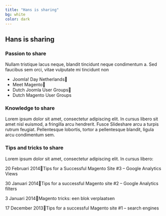 ```yaml
---
title: "Hans is sharing"
bg: white
color: dark
---
```


## Hans is sharing

### Passion to share

Nullam tristique lacus neque, blandit tincidunt neque condimentum a. Sed faucibus sem orci, vitae vulputate mi tincidunt non

* Joomla! Day Netherlands
* Meet Magento
* Dutch Joomla User Groups
* Dutch Magento User Groups

### Knowledge to share

Lorem ipsum dolor sit amet, consectetur adipiscing elit. In cursus libero sit amet nisl euismod, a fringilla arcu hendrerit. Fusce Slideshare arcu a turpis rutrum feugiat. 
Pellentesque lobortis, tortor a pellentesque blandit, ligula arcu condimentum sem.

### Tips and tricks to share

Lorem ipsum dolor sit amet, consectetur adipiscing elit. In cursus libero:

20 Februari 2014Tips for a Successful Magento Site #3 – Google Analytics Views

30 Januari 2014Tips for a successful Magento site #2 – Google Analytics filters

3 Januari 2014Magento tricks: een blok verplaatsen

17 December 2013Tips for a successful Magento site #1 – search engines
